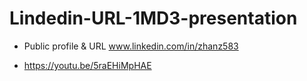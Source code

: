 # Lindedin-URL-1MD3-presentation
- Public profile & URL
www.linkedin.com/in/zhanz583

- https://youtu.be/5raEHiMpHAE
